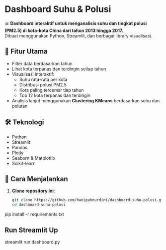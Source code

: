 # Dashboard Suhu & Polusi

📊 **Dashboard interaktif untuk menganalisis suhu dan tingkat polusi (PM2.5) di kota-kota China dari tahun 2013 hingga 2017.**  
Dibuat menggunakan Python, Streamlit, dan berbagai library visualisasi.

## 📌 Fitur Utama

- Filter data berdasarkan tahun
- Lihat kota terpanas dan terdingin setiap tahun
- Visualisasi interaktif:
  - Suhu rata-rata per kota
  - Distribusi polusi PM2.5
  - Kota paling tercemar tiap tahun
  - Top 12 kota terpanas dan terdingin
- Analisis lanjut menggunakan **Clustering KMeans** berdasarkan suhu dan polutan

## 🛠️ Teknologi

- Python
- Streamlit
- Pandas
- Plotly
- Seaborn & Matplotlib
- Scikit-learn


## 🚀 Cara Menjalankan

1. **Clone repository ini**:
   ```bash
   git clone https://github.com/hanipahnurdini/dashboard-suhu-polusi.git
   cd dashboard-suhu-polusi
   
pip install -r requirements.txt

## Run Streamlit Up
streamlit run dashboard.py
